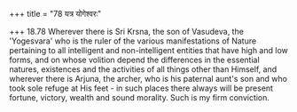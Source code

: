 +++
title = "78 यत्र योगेश्वरः"

+++
18.78 Wherever there is Sri Krsna, the son of Vasudeva, the 'Yogesvara'
who is the ruler of the various manifestations of Nature pertaining to
all intelligent and non-intelligent entities that have high and low
forms, and on whose volition depend the differences in the essential
natures, existences and the activities of all things other than Himself,
and wherever there is Arjuna, the archer, who is his paternal aunt's son
and who took sole refuge at His feet - in such places there always will
be present fortune, victory, wealth and sound morality. Such is my firm
conviction.
